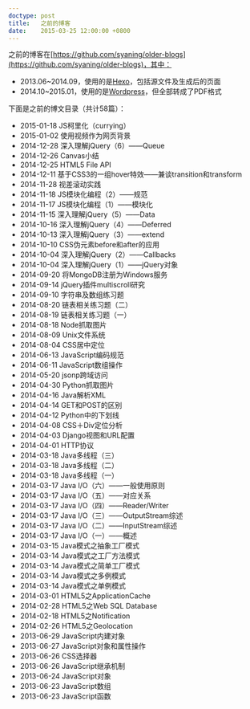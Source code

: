 ```yaml
---
doctype: post
title:   之前的博客
date:    2015-03-25 12:00:00 +0800
---
```


之前的博客在[https://github.com/syaning/older-blogs](https://github.com/syaning/older-blogs)，其中：

- 2013.06~2014.09，使用的是[Hexo](http://hexo.io/)，包括源文件及生成后的页面
- 2014.10~2015.01，使用的是[Wordpress](https://wordpress.org/)，但全部转成了PDF格式

下面是之前的博文目录（共计58篇）：

- 2015-01-18 JS柯里化（currying）
- 2015-01-02 使用视频作为网页背景
- 2014-12-28 深入理解jQuery（6）——Queue
- 2014-12-26 Canvas小结
- 2014-12-25 HTML5 File API
- 2014-12-11 基于CSS3的一组hover特效——兼谈transition和transform
- 2014-11-28 视差滚动实践
- 2014-11-18 JS模块化编程（2）——规范
- 2014-11-17 JS模块化编程（1）——模块化
- 2014-11-15 深入理解jQuery（5）——Data
- 2014-10-16 深入理解jQuery（4）——Deferred
- 2014-10-13 深入理解jQuery（3）——extend
- 2014-10-10 CSS伪元素before和after的应用
- 2014-10-04 深入理解jQuery（2）——Callbacks
- 2014-10-04 深入理解jQuery（1）——jQuery对象
- 2014-09-20 将MongoDB注册为Windows服务
- 2014-09-14 jQuery插件multiscroll研究
- 2014-09-10 字符串及数组练习题
- 2014-08-20 链表相关练习题（二）
- 2014-08-19 链表相关练习题（一）
- 2014-08-18 Node抓取图片
- 2014-08-09 Unix文件系统
- 2014-08-04 CSS居中定位
- 2014-06-13 JavaScript编码规范
- 2014-06-11 JavaScript数组操作
- 2014-05-20 jsonp跨域访问
- 2014-04-30 Python抓取图片
- 2014-04-16 Java解析XML
- 2014-04-14 GET和POST的区别
- 2014-04-12 Python中的下划线
- 2014-04-08 CSS＋Div定位分析
- 2014-04-03 Django视图和URL配置
- 2014-04-01 HTTP协议
- 2014-03-18 Java多线程（三）
- 2014-03-18 Java多线程（二）
- 2014-03-18 Java多线程（一）
- 2014-03-17 Java I/O（六）——一般使用原则
- 2014-03-17 Java I/O（五）——对应关系
- 2014-03-17 Java I/O（四）——Reader/Writer
- 2014-03-17 Java I/O（三）——OutputStream综述
- 2014-03-17 Java I/O（二）——InputStream综述
- 2014-03-17 Java I/O（一）——概述
- 2014-03-15 Java模式之抽象工厂模式
- 2014-03-14 Java模式之工厂方法模式
- 2014-03-14 Java模式之简单工厂模式
- 2014-03-14 Java模式之多例模式
- 2014-03-14 Java模式之单例模式
- 2014-03-01 HTML5之ApplicationCache
- 2014-02-28 HTML5之Web SQL Database
- 2014-02-18 HTML5之Notification
- 2014-02-26 HTML5之Geolocation
- 2013-06-29 JavaScript内建对象
- 2013-06-27 JavaScript对象和属性操作
- 2013-06-26 CSS选择器
- 2013-06-26 JavaScript继承机制
- 2013-06-24 JavaScript对象
- 2013-06-23 JavaScript数组
- 2013-06-23 JavaScript函数
